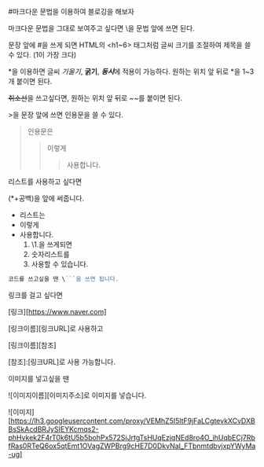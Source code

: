 #마크다운 문법을 이용하여 블로깅을 해보자

마크다운 문법을 그대로 보여주고 싶다면 \을 문법 앞에 쓰면 된다.

문장 앞에 \#을 쓰게 되면 HTML의 <h1~6> 태그처럼 글씨 크기를 조절하여 제목을 쓸 수 있다. (1이 가장 크다)

\*을 이용하면 글씨 *기울기*, **굵기**, ***동시***에 적용이 가능하다. 원하는 위치 앞 뒤로 *을 1~3개 붙이면 된다.

~~취소선~~을 쓰고싶다면, 원하는 위치 앞 뒤로 \~~를 붙이면 된다.

\>을 문장 앞에 쓰면 인용문을 쓸 수 있다.

> 인용문은
>
> > 이렇게
> >
> > > 사용합니다.



리스트를 사용하고 싶다면

(\*+공백)을 앞에 써줍니다.

* 리스트는
* 이렇게
* 사용합니다.
  1.  \1.을 쓰게되면 
  2. 숫자리스트를
  3. 사용할 수 있습니다.



```javascript
코드를 쓰고싶을 땐 \```을 쓰면 됩니다.
```



링크를 걸고 싶다면

[링크][https://www.naver.com]

\[링크이름]\[링크URL]로 사용하고



\[링크이름][참조]

\[참조]:\[링크URL]로 사용 가능합니다.



이미지를 넣고싶을 땐

\!\[이미지이름]\[이미지주소]로 이미지를 넣습니다.

![이미지][https://lh3.googleusercontent.com/proxy/VEMhZ5I5ltF9jFaLCgtevkXCvDXBBsSkAcdBRJySIEYKcmqs2-phHvkek2F4rT0k6tU5b5bohPx572SjJrtgTsHUqEzjqNEd8ro4O_ihUqbECj7RbfRas0RTeQ6ox5qtEmt1OVagZWPBrg9cHE7D0DkvNaI_FTbnmtdbvjxpYWyMa-ug]

